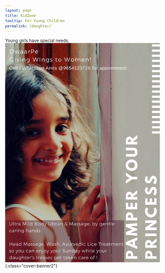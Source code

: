 ```yaml
---
layout: page
title: KidZone
tooltip: For Young Children 
permalink: /daughter/
---
```


Young girls have special needs.
<meta description="Rates for DwaarPe's at-home services in Noida, Gurgaon, Delhi, Ghaziabad, Faridabad; facials, waxing, massage, pedicure, manicure; including our Ayurvedic products-based services" />
![daughter-waxing](/assets/dotter.jpg){:class="cover-banner2"}
